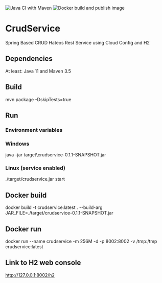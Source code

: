 ![Java CI with Maven](https://github.com/wlanboy/CrudService/workflows/Java%20CI%20with%20Maven/badge.svg?branch=master) ![Docker build and publish image](https://github.com/wlanboy/CrudService/workflows/Docker%20build%20and%20publish%20image/badge.svg)

# CrudService
Spring Based CRUD Hateos Rest Service using Cloud Config and H2

## Dependencies
At least: Java 11 and Maven 3.5

## Build 
mvn package -DskipTests=true

## Run 
### Environment variables

### Windows
java -jar target\crudservice-0.1.1-SNAPSHOT.jar

### Linux (service enabled)
./target/crudservice.jar start

## Docker build
docker build -t crudservice:latest . --build-arg JAR_FILE=./target/crudservice-0.1.1-SNAPSHOT.jar

## Docker run
docker run --name crudservice -m 256M -d -p 8002:8002 -v /tmp:/tmp crudservice:latest

## Link to H2 web console
http://127.0.0.1:8002/h2
